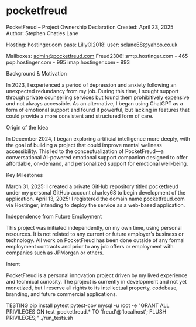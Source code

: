 # pocketfreud


PocketFreud – Project Ownership Declaration
Created: April 23, 2025
Author: Stephen Chatles Lane

Hosting:  hostinger.com
pass: LillyOl2018!
user: sclane68@yahoo.co.uk

Mailboxes:
admin@pocketfreud.com
Freud2306!
smtp.hostinger.com - 465
pop.hostinger.com - 995
imap.hostinger.com - 993



Background & Motivation


In 2023, I experienced a period of depression and anxiety following an unexpected redundancy from my job. During this time, I sought support through private counselling services but found them prohibitively expensive and not always accessible. As an alternative, I began using ChatGPT as a form of emotional support and found it powerful, but lacking in features that could provide a more consistent and structured form of care.


Origin of the Idea

In December 2024, I began exploring artificial intelligence more deeply, with the goal of building a project that could improve mental wellness accessibility. This led to the conceptualization of PocketFreud—a conversational AI-powered emotional support companion designed to offer affordable, on-demand, and personalized support for emotional well-being.


Key Milestones

March 31, 2025: I created a private GitHub repository titled pocketfreud under my personal GitHub account charley68 to begin development of the application.
April 13, 2025: I registered the domain name pocketfreud.com via Hostinger, intending to deploy the service as a web-based application.


Independence from Future Employment

This project was initiated independently, on my own time, using personal resources. It is not related to any current or future employer’s business or technology. All work on PocketFreud has been done outside of any formal employment contracts and prior to any job offers or employment with companies such as JPMorgan or others.


Intent

PocketFreud is a personal innovation project driven by my lived experience and technical curiosity. The project is currently in development and not yet monetized, but I reserve all rights to its intellectual property, codebase, branding, and future commercial applications.



TESTING
pip install pytest pytest-cov
mysql -u root -e "GRANT ALL PRIVILEGES ON test_pocketfreud.* TO 'freud'@'localhost'; FLUSH PRIVILEGES;"
./run_tests.sh
